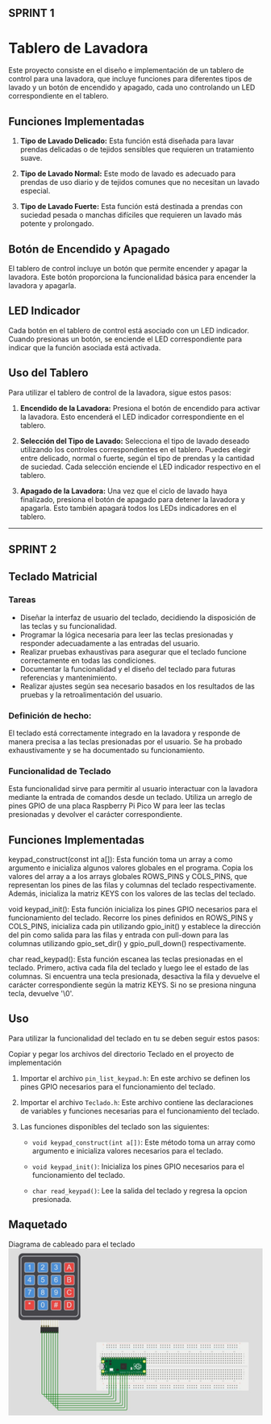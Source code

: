 ## SPRINT 1

# Tablero de Lavadora

Este proyecto consiste en el diseño e implementación de un tablero de control para una lavadora, que incluye funciones para diferentes tipos de lavado y un botón de encendido y apagado, cada uno controlando un LED correspondiente en el tablero.

## Funciones Implementadas

1. **Tipo de Lavado Delicado:** Esta función está diseñada para lavar prendas delicadas o de tejidos sensibles que requieren un tratamiento suave.

2. **Tipo de Lavado Normal:** Este modo de lavado es adecuado para prendas de uso diario y de tejidos comunes que no necesitan un lavado especial.

3. **Tipo de Lavado Fuerte:** Esta función está destinada a prendas con suciedad pesada o manchas difíciles que requieren un lavado más potente y prolongado.

## Botón de Encendido y Apagado

El tablero de control incluye un botón que permite encender y apagar la lavadora. Este botón proporciona la funcionalidad básica para encender la lavadora y apagarla.

## LED Indicador

Cada botón en el tablero de control está asociado con un LED indicador. Cuando presionas un botón, se enciende el LED correspondiente para indicar que la función asociada está activada.

## Uso del Tablero

Para utilizar el tablero de control de la lavadora, sigue estos pasos:

1. **Encendido de la Lavadora:** Presiona el botón de encendido para activar la lavadora. Esto encenderá el LED indicador correspondiente en el tablero.

2. **Selección del Tipo de Lavado:** Selecciona el tipo de lavado deseado utilizando los controles correspondientes en el tablero. Puedes elegir entre delicado, normal o fuerte, según el tipo de prendas y la cantidad de suciedad. Cada selección enciende el LED indicador respectivo en el tablero.


4. **Apagado de la Lavadora:** Una vez que el ciclo de lavado haya finalizado, presiona el botón de apagado para detener la lavadora y apagarla. Esto también apagará todos los LEDs indicadores en el tablero.


---
## SPRINT 2

## Teclado Matricial

### Tareas

- Diseñar la interfaz de usuario del teclado, decidiendo la disposición de las teclas y su funcionalidad.
- Programar la lógica necesaria para leer las teclas presionadas y responder adecuadamente a las entradas del usuario.
- Realizar pruebas exhaustivas para asegurar que el teclado funcione correctamente en todas las condiciones.
- Documentar la funcionalidad y el diseño del teclado para futuras referencias y mantenimiento.
- Realizar ajustes según sea necesario basados en los resultados de las pruebas y la retroalimentación del usuario.

### Definición de hecho:
El teclado está correctamente integrado en la lavadora y responde de manera precisa a las teclas presionadas por el usuario. Se ha probado exhaustivamente y se ha documentado su funcionamiento.

### Funcionalidad de Teclado
Esta funcionalidad sirve para permitir al usuario interactuar con la lavadora mediante la entrada de comandos desde un teclado. Utiliza un arreglo de pines GPIO de una placa Raspberry Pi Pico W para leer las teclas presionadas y devolver el carácter correspondiente.

## Funciones Implementadas

keypad_construct(const int a[]): Esta función toma un array a como argumento e inicializa algunos valores globales en el programa. Copia los valores del array a a los arrays globales ROWS_PINS y COLS_PINS, que representan los pines de las filas y columnas del teclado respectivamente. Además, inicializa la matriz KEYS con los valores de las teclas del teclado.

void keypad_init(): Esta función inicializa los pines GPIO necesarios para el funcionamiento del teclado. Recorre los pines definidos en ROWS_PINS y COLS_PINS, inicializa cada pin utilizando gpio_init() y establece la dirección del pin como salida para las filas y entrada con pull-down para las columnas utilizando gpio_set_dir() y gpio_pull_down() respectivamente.

char read_keypad(): Esta función escanea las teclas presionadas en el teclado. Primero, activa cada fila del teclado y luego lee el estado de las columnas. Si encuentra una tecla presionada, desactiva la fila y devuelve el carácter correspondiente según la matriz KEYS. Si no se presiona ninguna tecla, devuelve '\0'.

## Uso

Para utilizar la funcionalidad del teclado en tu se deben seguir estos pasos:

Copiar y pegar los archivos del directorio Teclado en el proyecto de implementación

1. Importar el archivo `pin_list_keypad.h`: En este archivo se definen los pines GPIO necesarios para el funcionamiento del teclado.

2. Importar el archivo `Teclado.h`: Este archivo contiene las declaraciones de variables y funciones necesarias para el funcionamiento del teclado.

3. Las funciones disponibles del teclado son las siguientes:

   - `void keypad_construct(int a[])`: Este método toma un array como argumento e inicializa valores necesarios para el teclado.
   - `void keypad_init()`: Inicializa los pines GPIO necesarios para el funcionamiento del teclado.

   - `char read_keypad()`: Lee la salida del teclado y regresa la opcion presionada.


## Maquetado
Diagrama de cableado para el teclado
![alt text](Teclado/teclado.jpg)




